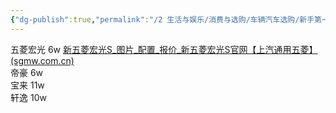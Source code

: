 ```yaml
---
{"dg-publish":true,"permalink":"/2 生活与娱乐/消费与选购/车辆汽车选购/新手第一辆车/","title":"新手第一辆车"}
---
```



五菱宏光 6w [新五菱宏光S_图片_配置_报价_新五菱宏光S官网【上汽通用五菱】 (sgmw.com.cn)](https://www.sgmw.com.cn/xinhongguang_s.html)  
帝豪 6w  
宝来 11w  
轩逸 10w